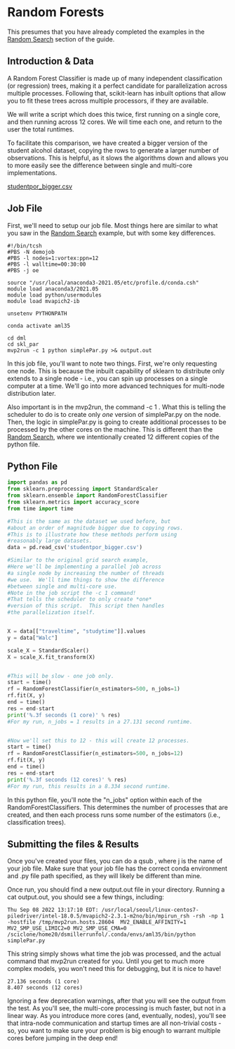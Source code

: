 # Random Forests

This presumes that you have already completed the examples in the [Random Search](distributed-scikit/randomSearch.md) section of the guide.

## Introduction & Data
A Random Forest Classifier is made up of many independent classification (or regression) trees, making it a perfect candidate for parallelization across multiple processes.  Following that, scikit-learn has inbuilt options that allow you to fit these trees across multiple processors, if they are available.

We will write a script which does this twice, first running on a single core, and then running across 12 cores.  We will time each one, and return to the user the total runtimes.

To facilitate this comparison, we have created a bigger version of the student alcohol dataset, copying the rows to generate a larger number of observations.  This is helpful, as it slows the algorithms down and allows you to more easily see the difference between single and multi-core implementations.

[studentpor_bigger.csv](https://github.com/heatherbaier/dist-ml/files/9528910/studentpor_bigger.csv)

## Job File
First, we'll need to setup our job file.  Most things here are similar to what you saw in the [Random Search](distributed-scikit/randomSearch.md) example, but with some key differences.

```Job File
#!/bin/tcsh
#PBS -N demojob
#PBS -l nodes=1:vortex:ppn=12
#PBS -l walltime=00:30:00
#PBS -j oe

source "/usr/local/anaconda3-2021.05/etc/profile.d/conda.csh"
module load anaconda3/2021.05
module load python/usermodules
module load mvapich2-ib

unsetenv PYTHONPATH

conda activate aml35

cd dml
cd skl_par
mvp2run -c 1 python simplePar.py >& output.out
```

In this job file, you'll want to note two things.  First, we're only requesting one node.  This is because the inbuilt capability of sklearn to distribute only extends to a single node - i.e., you can spin up processes on a single computer at a time.  We'll go into more advanced techniques for multi-node distribution later.

Also important is in the mvp2run, the command -c 1 .  What this is telling the scheduler to do is to create only *one* version of simplePar.py on the node.  Then, the logic in simplePar.py is going to create additional processes to be processed by the other cores on the machine.  This is different than the [Random Search](distributed-scikit/randomSearch.md), where we intentionally created 12 different copies of the python file.

## Python File
```Python
import pandas as pd
from sklearn.preprocessing import StandardScaler
from sklearn.ensemble import RandomForestClassifier
from sklearn.metrics import accuracy_score
from time import time

#This is the same as the dataset we used before, but
#about an order of magnitude bigger due to copying rows.
#This is to illustrate how these methods perform using
#reasonably large datasets.
data = pd.read_csv('studentpor_bigger.csv')

#Similar to the original grid search example,
#Here we'll be implementing a parallel job across
#a single node by increasing the number of threads
#we use.  We'll time things to show the difference
#between single and multi-core use.
#Note in the job script the -c 1 command!
#That tells the scheduler to only create *one*
#version of this script.  This script then handles
#the parallelization itself.


X = data[["traveltime", "studytime"]].values
y = data["Walc"]

scale_X = StandardScaler()
X = scale_X.fit_transform(X)


#This will be slow - one job only.
start = time()
rf = RandomForestClassifier(n_estimators=500, n_jobs=1)
rf.fit(X, y)
end = time()
res = end-start
print('%.3f seconds (1 core)' % res)
#For my run, n_jobs = 1 results in a 27.131 second runtime.


#Now we'll set this to 12 - this will create 12 processes.
start = time()
rf = RandomForestClassifier(n_estimators=500, n_jobs=12)
rf.fit(X, y)
end = time()
res = end-start
print('%.3f seconds (12 cores)' % res)
#For my run, this results in a 8.334 second runtime.
```

In this python file, you'll note the "n_jobs" option within each of the RandomForestClassifiers.  This determines the number of processes that are created, and then each process runs some number of the estimators (i.e., classification trees). 

## Submitting the files & Results
Once you've created your files, you can do a qsub <j> , where j is the name of your job file.  Make sure that your job file has the correct conda environment and .py file path specified, as they will likely be different than mine.
  
Once run, you should find a new output.out file in your directory.  Running a cat output.out, you should see a few things, including:
  
```
Thu Sep 08 2022 13:17:10 EDT: /usr/local/seoul/linux-centos7-piledriver/intel-18.0.5/mvapich2-2.3.1-m2no/bin/mpirun_rsh -rsh -np 1 -hostfile /tmp/mvp2run.hosts.28604  MV2_ENABLE_AFFINITY=1 MV2_SMP_USE_LIMIC2=0 MV2_SMP_USE_CMA=0 /sciclone/home20/dsmillerrunfol/.conda/envs/aml35/bin/python simplePar.py
```
 This string simply shows what time the job was processed, and the actual command that mvp2run created for you.  Until you get to much more complex models, you won't need this for debugging, but it is nice to have!
  
```
27.136 seconds (1 core)
8.407 seconds (12 cores)
```
  
Ignoring a few deprecation warnings, after that you will see the output from the test.  As you'll see, the multi-core processing is much faster, but not in a linear way.  As you introduce more cores (and, eventually, nodes), you'll see that intra-node communication and startup times are all non-trivial costs - so, you want to make sure your problem is big enough to warrant multiple cores before jumping in the deep end!
  
  

